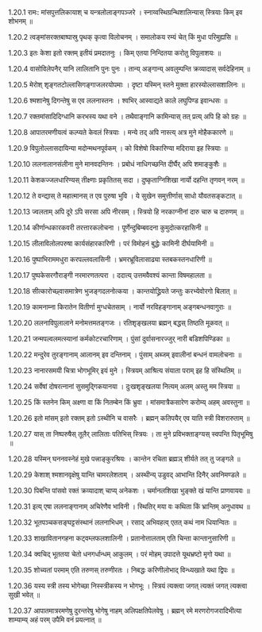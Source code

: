 1.20.1
रामः:
मांसपुत्तलिकायाश् च यन्त्रलोलाङ्गपञ्जरे ।
स्नाय्वस्थिग्रन्थिशालिन्यास् स्त्रियाः किम् इव शोभनम् ॥


1.20.2
त्वङ्मांसरक्तबाष्पास्रु पृथक् कृत्वा विलोचनम् ।
समालोकय रम्यं चेत् किं मुधा परिमुह्यसि ॥


1.20.3
इतः केशा इतो रक्तम् इतीयं प्रमदातनुः ।
किम् एतया निन्दितया करोतु विपुलाशयः ॥


1.20.4
वासोविलेपनैर् यानि लालितानि पुनः पुनः ।
तान्य् अङ्गान्य् अवलुम्पन्ति क्रव्यादास् सर्वदेहिनाम् ॥


1.20.5
मेरोश् शृङ्गतटोल्लासिगङ्गाजलरयोपमाः ।
दृष्टा यस्मिन् स्तने मुक्ता हारस्योल्लासशालिनः ॥


1.20.6
श्मशानेषु दिगन्तेषु स एव ललनास्तनः ।
श्वभिर् आस्वाद्यते काले लघुपिण्ड इवान्धसः ॥


1.20.7
रक्तमांसादिदिग्धानि करभस्य यथा वने ।
तथैवाङ्गानि कामिन्यास् तत् प्रत्य् अपि हि को ग्रहः ॥


1.20.8
आपातरमणीयत्वं कल्प्यते केवलं स्त्रियाः ।
मन्ये तद् अपि नास्त्य् अत्र मुने मोहैककारणे ॥


1.20.9
विपुलोल्लासदायिन्या मदोन्मथनपूर्वकम् ।
को विशेषो विकारिण्या मदिराया इह स्त्रियाः ॥


1.20.10
ललनालानसंलीना मुने मानवदन्तिनः ।
प्रबोधं नाधिगच्छन्ति दीर्घैर् अपि शमाङ्कुशैः ॥


1.20.11
केशकज्जलधारिण्यस् तीक्ष्णाः प्रकृतितस् सदा ।
दुष्कृताग्निशिखा नार्यो दहन्ति तृणवन् नरम् ॥


1.20.12
ते वन्द्यास् ते महात्मानस् त एव पुरुषा भुवि ।
ये सुखेन समुत्तीर्णास् साधो यौवतसङ्कटात् ॥


1.20.13
ज्वलताम् अपि दूरे ऽपि सरसा अपि नीरसम् ।
स्त्रियो हि नरकाग्नीनां दारु चारु च दारुणम् ॥


1.20.14
कीर्णान्धकारकवरी तरत्तारकलोचना ।
पूर्णेन्दुबिम्बवदना कुमुदोत्करहासिनी ॥


1.20.15
लीलाविलोलपरुषा कार्यसंहारकारिणी ।
परं विमोहनं बुद्धेः कामिनी दीर्घयामिनी ॥


1.20.16
पुष्पाभिराममधुरा करपल्लवलासिनी ।
भ्रमरभ्रूविलासाढ्या स्तबकस्तनधारिणी ॥


1.20.17
पुष्पकेसरगौराङ्गी नरमारणतत्परा ।
ददात्य् उत्तमवैवश्यं कान्ता विषमहालता ॥


1.20.18
सीत्कारोच्छ्वासमात्रेण भुजङ्गदलनोत्कया ।
कान्तयोद्ध्रियते जन्तुः करभ्येवोरगो बिलात् ॥


1.20.19
कामनाम्ना किरातेन वितीर्णा मुग्धचेतसाम् ।
नार्यो नरविहङ्गानाम् अङ्गबन्धनवागुराः ॥


1.20.20
ललनाविपुलालाने मनोमत्तमतङ्गजः ।
रतिशृङ्खलया ब्रह्मन् बद्धस् तिष्ठति मूकवत् ॥


1.20.21
जन्मपल्वलमत्स्यानां कर्मकोटरचारिणाम् ।
पुंसां दुर्वासनारज्जुर् नारी बडिशपिण्डिका ॥


1.20.22
मन्दुरेव तुरङ्गानाम् आलानम् इव दन्तिनाम् ।
पुंसाम् अब्जम् इवालीनां बन्धनं वामलोचनाः ॥


1.20.23
नानारसमयी चित्रा भोगभूमिर् इयं मुने ।
स्त्रियम् आश्रित्य संयाता पराम् इह हि संस्थितिम् ॥


1.20.24
सर्वेषां दोषरत्नानां सुसमुद्गिकयानया ।
दुःखशृङ्खलया नित्यम् अलम् अस्तु मम स्त्रिया ॥


1.20.25
किं स्तनेन किम् अक्ष्णा वा किं नितम्बेन किं भ्रुवा ।
मांसमात्रैकसारेण करोम्य् अहम् अवस्तुना ॥


1.20.26
इतो मांसम् इतो रक्तम् इतो ऽस्थीनि च वासरैः ।
ब्रह्मन् कतिपयैर् एव याति स्त्री विशरारुताम् ॥


1.20.27
यास् ता निष्परुषैस् तूलैर् लालिताः पतिभिस् स्त्रियः ।
ता मुने प्रविभक्ताङ्ग्यस् स्वपन्ति पितृभूमिषु ॥


1.20.28
यस्मिन् घननवस्नेहं मुखे पत्त्राङ्कुरश्रियः ।
कान्तेन रचिता ब्रह्मञ् शीर्यते तत् तु जङ्गले ॥


1.20.29
केशाश् श्मशानवृक्षेषु यान्ति चामरलेशताम् ।
अस्थीन्य् उडुवद् आभान्ति दिनैर् अवनिमण्डले ॥


1.20.30
पिबन्ति पांसवो रक्तं क्रव्यादाश् चाप्य् अनेकशः ।
चर्मानलशिखा भुङ्क्ते खं यान्ति प्राणवायवः ॥


1.20.31
इत्य् एषा ललनाङ्गानाम् अचिरेणैव भाविनी ।
स्थितिर् मया वः कथिता किं भ्रान्तिम् अनुधावथ ॥


1.20.32
भूतपञ्चकसङ्घट्टसंस्थानं ललनाभिधम् ।
रसाद् अभिवहत्व् एतत् कथं नाम धियान्वितः ॥


1.20.33
शाखावितानगहना कट्वम्लफलशालिनी ।
प्रतानोत्तालताम् एति चिन्ता कान्तानुसारिणी ॥


1.20.34
क्वचिद् भूततया चेतो धनगर्धान्धम् आकुलम् ।
परं मोहम् उपादत्ते यूथभ्रष्टो मृगो यथा ॥


1.20.35
शोच्यतां परमाम् एति तरुणस् तरुणीरतः ।
निबद्धः करिणीलोभाद् विन्ध्यखाते यथा द्विपः ॥


1.20.36
यस्य स्त्री तस्य भोगेच्छा निस्स्त्रीकस्य न भोगभूः ।
स्त्रियं त्यक्त्वा जगत् त्यक्तं जगत् त्यक्त्वा सुखी भवेत् ॥


1.20.37
आपातमात्ररमणेषु दुरन्तरेषु भोगेषु नाहम् अलिपक्षतिपेलवेषु ।
ब्रह्मन् रमे मरणरोगजरादिभीत्या शाम्याम्य् अहं परम् उपैमि वनं प्रयत्नात् ॥

